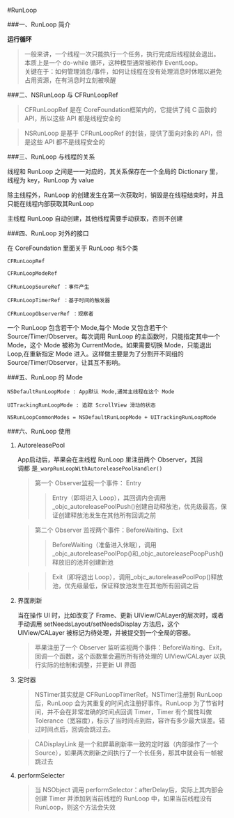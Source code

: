 #RunLoop

###一、RunLoop 简介

**运行循环**

>一般来讲，一个线程一次只能执行一个任务，执行完成后线程就会退出。  
本质上是一个 do-while 循环，这种模型通常被称作 EventLoop。  
关键在于：如何管理消息/事件，如何让线程在没有处理消息时休眠以避免占用资源，在有消息时立刻被唤醒

###二、NSRunLoop 与 CFRunLoopRef

>CFRunLoopRef 是在 CoreFoundation框架内的，它提供了纯 C 函数的 API，所以这些 API 都是线程安全的

>NSRunLoop 是基于 CFRunLoopRef 的封装，提供了面向对象的 API，但是这些 API 都不是线程安全的

###三、RunLoop 与线程的关系

线程和 RunLoop 之间是一一对应的，其关系保存在一个全局的 Dictionary 里，线程为 key，RunLoop 为 value  

除主线程外，RunLoop 的创建发生在第一次获取时，销毁是在线程结束时，并且只能在线程内部获取其RunLoop  

主线程 RunLoop 自动创建，其他线程需要手动获取，否则不创建

###四、RunLoop 对外的接口

在 CoreFoundation 里面关于 RunLoop 有5个类  

```
CFRunLoopRef 

CFRunLoopModeRef 

CFRunLoopSoureRef ：事件产生
 
CFRunLoopTimerRef ：基于时间的触发器

CFRunLoopObserverRef ：观察者
```

一个 RunLoop 包含若干个 Mode,每个 Mode 又包含若干个 Source/Timer/Observer。每次调用 RunLoop 的主函数时，只能指定其中一个 Mode，这个 Mode 被称为 CurrentMode。如果需要切换 Mode，只能退出 Loop,在重新指定 Mode 进入。这样做主要是为了分割开不同组的 Source/Timer/Observer，让其互不影响。

###五、RunLoop 的 Mode
```
NSDefaultRunLoopMode : App默认 Mode,通常主线程在这个 Mode

UITrackingRunLoopMode : 追踪 ScrollView 滑动的状态

NSRunLoopCommonModes = NSDefaultRunLoopMode + UITrackingRunLoopMode
```
###六、RunLoop 使用

1. AutoreleasePool

	App启动后，苹果会在主线程 RunLoop 里注册两个 Observer，其回		
	调都	是`_warpRunLoopWithAutoreleasePoolHandler()`
		
	>第一个 Observer监视一个事件： Entry
	>>Entry（即将进入 Loop），其回调内会调用_objc_autoreleasePoolPush()创建自动释放池，优先级最高，保证创建释放池发生在其他所有回调之前
		
	>第二个 Observer 监视两个事件：BeforeWaiting、Exit
	>>BeforeWaiting（准备进入休眠），调用_objc_autoreleasePoolPop()和_objc_autoreleasePoopPush()释放旧的池并创建新池  
	
	>>Exit（即将退出 Loop），调用_objc_autoreleasePoolPop()释放池，优先级最低，保证释放池发生在其他所有回调之后



2. 界面刷新
	
	当在操作 UI 时，比如改变了 Frame、更新 UIView/CALayer的层次时，或者手动调用 setNeedsLayout/setNeedsDisplay 方法后，这个 UIView/CALayer 被标记为待处理，并被提交到一个全局的容器。

	>苹果注册了一个 Observer 监听监视两个事件：BeforeWaiting、Exit，回调一个函数，这个函数里会遍历所有待处理的 UIView/CALayer 以执行实际的绘制和调整，并更新 UI 界面

3. 定时器

	>NSTimer其实就是 CFRunLoopTimerRef。NSTimer注册到 RunLoop 后，RunLoop 会为其重复的时间点注册好事件。RunLoop 为了节省时间，并不会在非常准确的时间点回调 Timer，Timer 有个属性叫做 Tolerance（宽容度），标示了当时间点到后，容许有多少最大误差。错过时间点后，回调会跳过去。
	
	>CADisplayLink 是一个和屏幕刷新率一致的定时器（内部操作了一个 Source），如果两次刷新之间执行了一个长任务，那其中就会有一帧被跳过去
	
4. performSelecter

	>当 NSObject 调用 performSelector：afterDelay后，实际上其内部会创建 Timer 并添加到当前线程的 RunLoop 中，如果当前线程没有 RunLoop，则这个方法会失效
